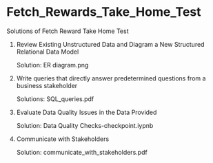 # Fetch_Rewards_Take_Home_Test

Solutions of Fetch Reward Take Home Test

1. Review Existing Unstructured Data and Diagram a New Structured Relational Data Model

   Solution: ER diagram.png

2. Write queries that directly answer predetermined questions from a business stakeholder

   Solutions: SQL_queries.pdf

3. Evaluate Data Quality Issues in the Data Provided

   Solution: Data Quality Checks-checkpoint.iypnb

4. Communicate with Stakeholders

   Solution: communicate_with_stakeholders.pdf
